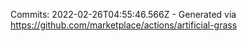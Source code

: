 Commits: 2022-02-26T04:55:46.566Z - Generated via https://github.com/marketplace/actions/artificial-grass
<br>
